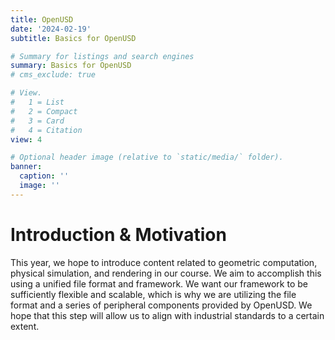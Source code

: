 ```yaml
---
title: OpenUSD
date: '2024-02-19'
subtitle: Basics for OpenUSD

# Summary for listings and search engines
summary: Basics for OpenUSD
# cms_exclude: true

# View.
#   1 = List
#   2 = Compact
#   3 = Card
#   4 = Citation
view: 4

# Optional header image (relative to `static/media/` folder).
banner:
  caption: ''
  image: ''
---
```

# Introduction & Motivation
This year, we hope to introduce content related to geometric computation, physical simulation, and rendering in our course. We aim to accomplish this using a unified file format and framework. We want our framework to be sufficiently flexible and scalable, which is why we are utilizing the file format and a series of peripheral components provided by OpenUSD. We hope that this step will allow us to align with industrial standards to a certain extent. 